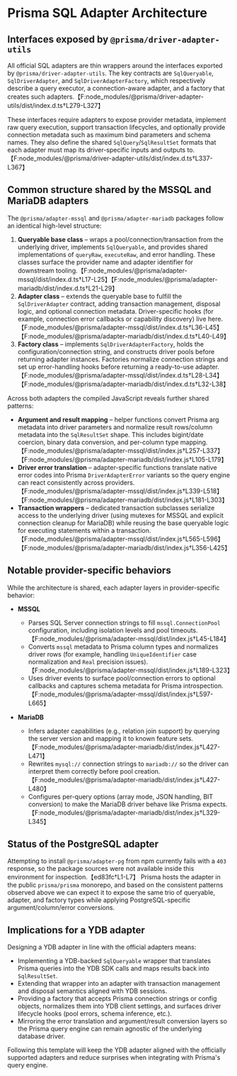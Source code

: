 # Prisma SQL Adapter Architecture

## Interfaces exposed by `@prisma/driver-adapter-utils`

All official SQL adapters are thin wrappers around the interfaces exported by
`@prisma/driver-adapter-utils`. The key contracts are `SqlQueryable`,
`SqlDriverAdapter`, and `SqlDriverAdapterFactory`, which respectively describe a
query executor, a connection-aware adapter, and a factory that creates such
adapters.【F:node_modules/@prisma/driver-adapter-utils/dist/index.d.ts†L279-L327】

These interfaces require adapters to expose provider metadata, implement raw
query execution, support transaction lifecycles, and optionally provide
connection metadata such as maximum bind parameters and schema names. They also
define the shared `SqlQuery`/`SqlResultSet` formats that each adapter must map
its driver-specific inputs and outputs to.【F:node_modules/@prisma/driver-adapter-utils/dist/index.d.ts†L337-L367】

## Common structure shared by the MSSQL and MariaDB adapters

The `@prisma/adapter-mssql` and `@prisma/adapter-mariadb` packages follow an
identical high-level structure:

1. **Queryable base class** – wraps a pool/connection/transaction from the
   underlying driver, implements `SqlQueryable`, and provides shared
   implementations of `queryRaw`, `executeRaw`, and error handling. These
   classes surface the provider name and adapter identifier for downstream
   tooling.【F:node_modules/@prisma/adapter-mssql/dist/index.d.ts†L17-L25】【F:node_modules/@prisma/adapter-mariadb/dist/index.d.ts†L21-L29】
2. **Adapter class** – extends the queryable base to fulfill the
   `SqlDriverAdapter` contract, adding transaction management, disposal logic,
   and optional connection metadata. Driver-specific hooks (for example,
   connection error callbacks or capability discovery) live here.【F:node_modules/@prisma/adapter-mssql/dist/index.d.ts†L36-L45】【F:node_modules/@prisma/adapter-mariadb/dist/index.d.ts†L40-L49】
3. **Factory class** – implements `SqlDriverAdapterFactory`, holds the
   configuration/connection string, and constructs driver pools before returning
   adapter instances. Factories normalize connection strings and set up
   error-handling hooks before returning a ready-to-use adapter.【F:node_modules/@prisma/adapter-mssql/dist/index.d.ts†L28-L34】【F:node_modules/@prisma/adapter-mariadb/dist/index.d.ts†L32-L38】

Across both adapters the compiled JavaScript reveals further shared patterns:

- **Argument and result mapping** – helper functions convert Prisma arg
  metadata into driver parameters and normalize result rows/column metadata into
  the `SqlResultSet` shape. This includes bigint/date coercion, binary data
  conversion, and per-column type mapping.【F:node_modules/@prisma/adapter-mssql/dist/index.js†L257-L337】【F:node_modules/@prisma/adapter-mariadb/dist/index.js†L105-L179】
- **Driver error translation** – adapter-specific functions translate native
  error codes into Prisma `DriverAdapterError` variants so the query engine can
  react consistently across providers.【F:node_modules/@prisma/adapter-mssql/dist/index.js†L339-L518】【F:node_modules/@prisma/adapter-mariadb/dist/index.js†L181-L303】
- **Transaction wrappers** – dedicated transaction subclasses serialize access
  to the underlying driver (using mutexes for MSSQL and explicit connection
  cleanup for MariaDB) while reusing the base queryable logic for executing
  statements within a transaction.【F:node_modules/@prisma/adapter-mssql/dist/index.js†L565-L596】【F:node_modules/@prisma/adapter-mariadb/dist/index.js†L356-L425】

## Notable provider-specific behaviors

While the architecture is shared, each adapter layers in provider-specific
behavior:

- **MSSQL**
  - Parses SQL Server connection strings to fill `mssql.ConnectionPool`
    configuration, including isolation levels and pool timeouts.【F:node_modules/@prisma/adapter-mssql/dist/index.js†L45-L184】
  - Converts `mssql` metadata to Prisma column types and normalizes driver rows
    (for example, handling `UniqueIdentifier` case normalization and `Real`
    precision issues).【F:node_modules/@prisma/adapter-mssql/dist/index.js†L189-L323】
  - Uses driver events to surface pool/connection errors to optional callbacks
    and captures schema metadata for Prisma introspection.【F:node_modules/@prisma/adapter-mssql/dist/index.js†L597-L665】

- **MariaDB**
  - Infers adapter capabilities (e.g., relation join support) by querying the
    server version and mapping it to known feature sets.【F:node_modules/@prisma/adapter-mariadb/dist/index.js†L427-L471】
  - Rewrites `mysql://` connection strings to `mariadb://` so the driver can
    interpret them correctly before pool creation.【F:node_modules/@prisma/adapter-mariadb/dist/index.js†L427-L480】
  - Configures per-query options (array mode, JSON handling, BIT conversion) to
    make the MariaDB driver behave like Prisma expects.【F:node_modules/@prisma/adapter-mariadb/dist/index.js†L329-L345】

## Status of the PostgreSQL adapter

Attempting to install `@prisma/adapter-pg` from npm currently fails with a `403`
response, so the package sources were not available inside this environment for
inspection.【ed83fc†L1-L7】 Prisma hosts the adapter in the public
`prisma/prisma` monorepo, and based on the consistent patterns observed above we
can expect it to expose the same trio of queryable, adapter, and factory types
while applying PostgreSQL-specific argument/column/error conversions.

## Implications for a YDB adapter

Designing a YDB adapter in line with the official adapters means:

- Implementing a YDB-backed `SqlQueryable` wrapper that translates Prisma
  queries into the YDB SDK calls and maps results back into `SqlResultSet`.
- Extending that wrapper into an adapter with transaction management and
  disposal semantics aligned with YDB sessions.
- Providing a factory that accepts Prisma connection strings or config objects,
  normalizes them into YDB client settings, and surfaces driver lifecycle
  hooks (pool errors, schema inference, etc.).
- Mirroring the error translation and argument/result conversion layers so the
  Prisma query engine can remain agnostic of the underlying database driver.

Following this template will keep the YDB adapter aligned with the officially
supported adapters and reduce surprises when integrating with Prisma's query
engine.
